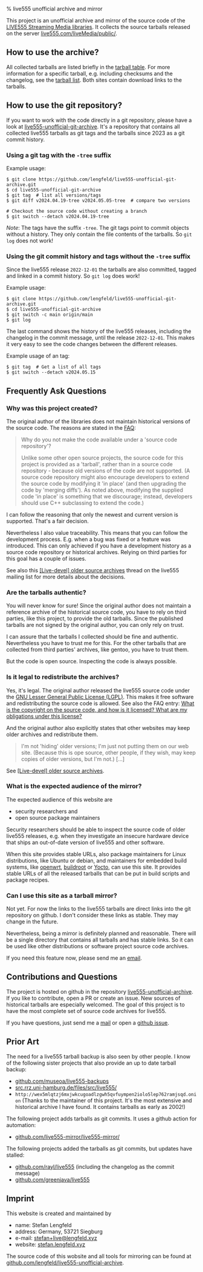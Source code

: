 % live555 unofficial archive and mirror

This project is an unofficial archive and mirror of the source code of the
[LIVE555 Streaming Media libraries](http://live555.com/liveMedia/). It collects
the source tarballs released on the server
[live555.com/liveMedia/public/](http://live555.com/liveMedia/public/).


## How to use the archive?

All collected tarballs are listed briefly in the [tarball table](table.html).
For more information for a specific tarball, e.g. including checksums and the
changelog, see the [tarball list](list.html). Both sites contain download
links to the tarballs.


## How to use the git repository?

If you want to work with the code directly in a git repository, please
have a look at
[live555-unofficial-git-archive](https://github.com/lengfeld/live555-unofficial-git-archive).
It's a repository that contains all collected live555 tarballs as git tags and
the tarballs since 2023 as a git commit history.


### Using a git tag with the `-tree` suffix

Example usage:

    $ git clone https://github.com/lengfeld/live555-unofficial-git-archive.git
    $ cd live555-unofficial-git-archive
    $ git tag  # list all versions/tags
    $ git diff v2024.04.19-tree v2024.05.05-tree  # compare two versions

    # Checkout the source code without creating a branch
    $ git switch --detach v2024.04.19-tree

_Note_: The tags have the suffix `-tree`. The git tags point to commit objects
without a history. They only contain the file contents of the tarballs. So `git
log` does not work!


### Using the git commit history and tags without the `-tree` suffix

Since the live555 release `2022-12-01` the tarballs are also committed,
tagged and linked in a commit history. So `git log` does work!

Example usage:

    $ git clone https://github.com/lengfeld/live555-unofficial-git-archive.git
    $ cd live555-unofficial-git-archive
    $ git switch -c main origin/main
    $ git log

The last command shows the history of the live555 releases, including the
changelog in the commit message, until the release `2022-12-01`. This makes it
very easy to see the code changes between the different releases.

Example usage of an tag:

    $ git tag  # Get a list of all tags
    $ git switch --detach v2024.05.15


## Frequently Ask Questions

### Why was this project created?

The original author of the libraries does not maintain historical versions of
the source code. The reasons are stated in the
[FAQ](http://live555.com/liveMedia/faq.html#no-source-code-repository):

> Why do you not make the code available under a 'source code repository'?
>
> Unlike some other open source projects, the source code for this project is
> provided as a 'tarball', rather than in a source code repository - because
> old versions of the code are not supported. (A source code repository might
> also encourage developers to extend the source code by modifying it 'in
> place' (and then upgrading the code by 'merging diffs'). As noted above,
> modifying the supplied code 'in place' is something that we discourage;
> instead, developers should use C++ subclassing to extend the code.)

I can follow the reasoning that only the newest and current version is
supported. That's a fair decision.

Nevertheless I also value traceability. This means that you can follow the
development process. E.g. when a bug was fixed or a feature was introduced.
This can only achieved if you have a development history as a source code
repository or historical archives.  Relying on third parties for this goal has
a couple of issues.

See also this [[Live-devel] older source
archives](http://lists.live555.com/pipermail/live-devel/2011-November/014127.html)
thread on the live555 mailing list for more details about the decisions.


### Are the tarballs authentic?

You will never know for sure! Since the original author does not maintain a
reference archive of the historical source code, you have to rely on third
parties, like this project, to provide the old tarballs. Since the published
tarballs are not signed by the original author, you can only rely on trust.

I can assure that the tarballs I collected should be fine and authentic.
Nevertheless you have to trust me for this. For the other tarballs that are
collected from third parties' archives, like gentoo, you have to trust them.

But the code is open source. Inspecting the code is always possible.


### Is it legal to redistribute the archives?

Yes, it's legal. The original author released the live555 source code under the
[GNU Lesser General Public License (LGPL)](https://www.gnu.org/licenses/lgpl-3.0.html).
This makes it free software and redistributing the source code is allowed.
See also the FAQ entry: [What is the copyright on the source code, and how is it licensed? What are my obligations under this license?](http://www.live555.com/liveMedia/faq.html#copyright-and-license)

And the original author also explicitly states that other websites may keep
older archives and redistribute them.

> I'm not 'hiding' older versions; I'm just not putting them on our web site.
> (Because this is ope source, other people, if they wish, may keep copies of
> older versions, but I'm not.)
> [...]

See [[Live-devel] older source archives](http://lists.live555.com/pipermail/live-devel/2011-November/014131.html).


### What is the expected audience of the mirror?

The expected audience of this website are

* security researchers and
* open source package maintainers

Security researchers should be able to inspect the source code of older live555
releases, e.g. when they investigate an insecure hardware device that ships an
out-of-date version of live555 and other software.

When this site provides stable URLs, also package maintainers for Linux
distributions, like Ubuntu or debian, and maintainers for embedded build
systems, like [openwrt](https://openwrt.org/),
[buildroot](https://buildroot.org/) or [Yocto](https://www.yoctoproject.org/),
can use this site. It provides stable URLs of all the released tarballs that
can be put in build scripts and package recipes.


### Can I use this site as a tarball mirror?

Not yet. For now the links to the live555 tarballs are direct links into the
git repository on github. I don't consider these links as stable. They may
change in the future.

Nevertheless, being a mirror is definitely planned and reasonable. There will be
a single directory that contains all tarballs and has stable links. So it can
be used like other distributions or software project source code archives.

If you need this feature now, please send me an
[email](mailto:stefan+live@lengfeld.xyz).


## Contributions and Questions

The project is hosted on github in the repository
[live555-unofficial-archive](https://github.com/lengfeld/live555-unofficial-archive/).
If you like to contribute, open a PR or create an issue. New sources of
historical tarballs are especially welcomed. The goal of this project is to
have the most complete set of source code archives for live555.

If you have questions, just send me a [mail](mailto:stefan+live@lengfeld.xyz)
or open a [github issue](https://github.com/lengfeld/live555-unofficial-archive/issues/new).


## Prior Art

The need for a live555 tarball backup is also seen by other people. I know of
the following sister projects that also provide an up to date tarball backup:

* [github.com/museoa/live555-backups](https://github.com/museoa/live555-backups)
* [src.rrz.uni-hamburg.de/files/src/live555/](https://src.rrz.uni-hamburg.de/files/src/live555/)
* `http://wex5mlqtzj6mxjwkcugoadlzgwh5qvfuympen2iolo5lep762ramjsqd.onion`
  (Thanks to the maintainer of this project. It's the most extensive and
  historical archive I have found. It contains tarballs as early as 2002!)

The following project adds tarballs as git commits. It uses a github action for automation:

* [github.com/live555-mirror/live555-mirror/](https://github.com/live555-mirror/live555-mirror/)

The following projects added the tarballs as git commits, but updates have
stalled:

* [github.com/rayl/live555](https://github.com/rayl/live555)
  (including the changelog as the commit message)
* [github.com/greenjava/live555](https://github.com/greenjava/live555)


## Imprint

This website is created and maintained by

* name: Stefan Lengfeld
* address: Germany, 53721 Siegburg
* e-mail: [stefan+live@lengfeld.xyz](mailto:stefan+live@lengfeld.xyz)
* website: [stefan.lengfeld.xyz](https://stefan.lengfeld.xyz)

The source code of this wobsite and all tools for mirroring can be found at
[github.com/lengfeld/live555-unofficial-archive](https://github.com/lengfeld/live555-unofficial-archive).
